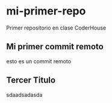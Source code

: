 # mi-primer-repo
Primer repositorio en clase CoderHouse

## Mi primer commit remoto
esto es un commit remoto

## Tercer Titulo
sdaadsadasda